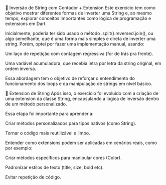 🔁 Inversão de String com Contador + Extension
Este exercício tem como objetivo mostrar diferentes formas de inverter uma String e, ao mesmo tempo, explorar conceitos importantes como lógica de programação e extensions em Dart.

Inicialmente, poderia ter sido usado o método .split().reversed.join(), ou algo semelhante, que é uma forma mais simples e direta de inverter uma string. Porém, optei por fazer uma implementação manual, usando:

Um laço de repetição com contagem regressiva (for de trás pra frente).

Uma variável acumuladora, que recebia letra por letra da string original, em ordem inversa.

Essa abordagem tem o objetivo de reforçar o entendimento do funcionamento dos loops e da manipulação de strings em nível básico.

🧩 Extension de String
Após isso, o exercício foi evoluído com a criação de uma extension da classe String, encapsulando a lógica de inversão dentro de um método personalizado.

Essa etapa foi importante para aprender a:

Criar métodos personalizados para tipos nativos (como String).

Tornar o código mais reutilizável e limpo.

Entender como extensions podem ser aplicadas em cenários reais, como por exemplo:

Criar métodos específicos para manipular cores (Color).

Padronizar estilos de texto (title, size, bold etc).

Evitar repetição de código.
